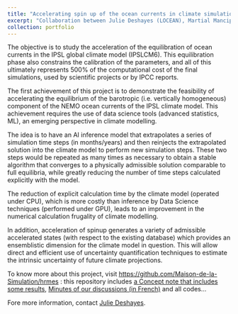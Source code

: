 ```yaml
---
title: "Accelerating spin up of the ocean currents in climate simulations"
excerpt: "Collaboration between Julie Deshayes (LOCEAN), Martial Mancip (Maison de la Simulation), Redouane Lguensat (IPSL), Nathan Cassereau (IDRIS) and Guillaume Gachon (ENS Lyon)"
collection: portfolio
---
```


The objective is to study the acceleration of the equilibration of ocean currents in the IPSL global climate model (IPSLCM6). This equilibration phase also constrains the calibration of the parameters, and all of this ultimately represents 500% of the computational cost of the final simulations, used by scientific projects or by IPCC reports.  

The first achievement of this project is to demonstrate the feasibility of accelerating the equilibrium of the barotropic (i.e. vertically homogeneous) component of the NEMO ocean currents of the IPSL climate model. This achievement requires the use of data science tools (advanced statistics, ML), an emerging perspective in climate modelling. 

The idea is to have an AI inference model that extrapolates a series of simulation time steps (in months/years) and then reinjects the extrapolated solution into the climate model to perform new simulation steps. These two steps would be repeated as many times as necessary to obtain a stable algorithm that converges to a physically admissible solution comparable to full equilibria, while greatly reducing the number of time steps calculated explicitly with the model. 

The reduction of explicit calculation time by the climate model (operated under CPU), which is more costly than inference by Data Science techniques (performed under GPU), leads to an improvement in the numerical calculation frugality of climate modelling. 

In addition, acceleration of spinup generates a variety of admissible accelerated states (with respect to the existing database) which provides an ensemblistic dimension for the climate model in question. This will allow direct and efficient use of uncertainty quantification techniques to estimate the intrinsic uncertainty of future climate projections.

To know more about this project, visit <a href="https://github.com/Maison-de-la-Simulation/hrmes">https://github.com/Maison-de-la-Simulation/hrmes</a> : this repository includes <a href="https://github.com/Maison-de-la-Simulation/hrmes/blob/master/concept/concept.md">a Concept note that includes some results</a>, <a href="https://github.com/Maison-de-la-Simulation/hrmes/blob/master/Meetings/meeting.md">Minutes of our discussions (in French)</a> and all codes...

Fore more information, contact <a href="https://juliedeshayes.github.io/">Julie Deshayes</a>.


